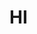 <!--
 * @Author: jonnyzhang02 71881972+jonnyzhang02@users.noreply.github.com
 * @Date: 2023-04-08 19:28:16
 * @LastEditors: jonnyzhang02 71881972+jonnyzhang02@users.noreply.github.com
 * @LastEditTime: 2023-04-08 19:43:01
 * @FilePath: \jonnyzhang02\jonnyzhang02\README.md
 * @Description: coded by ZhangYang@BUPT, my email is zhangynag0207@bupt.edu.cn
 * 
 * Copyright (c) 2023 by zhangynag0207@bupt.edu.cn, All Rights Reserved. 
-->
# HI
